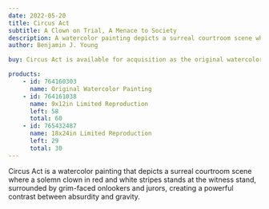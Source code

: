 ```yaml
---
date: 2022-05-20
title: Circus Act
subtitle: A Clown on Trial, A Menace to Society
description: A watercolor painting depicts a surreal courtroom scene where a solemn clown in red and white stripes stands at the witness stand, surrounded by grim-faced onlookers and jurors, creating a powerful contrast between absurdity and gravity.
author: Benjamin J. Young

buy: Circus Act is available for acquisition as the original watercolor painting or as a high-quality limited reproduction. Collectors may choose between owning the one-of-a-kind original or a museum-grade print that preserves the emotional depth and detail of the work. Both options offer a meaningful way to bring this powerful and personal piece into your collection.

products:
    - id: 764160303
      name: Original Watercolor Painting
    - id: 764161038
      name: 9x12in Limited Reproduction
      left: 58
      total: 60
    - id: 765432487
      name: 18x24in Limited Reproduction
      left: 29
      total: 30
---
```


Circus Act is a watercolor painting that depicts a surreal courtroom scene where a solemn clown in red and white stripes stands at the witness stand, surrounded by grim-faced onlookers and jurors, creating a powerful contrast between absurdity and gravity.

<!--more-->